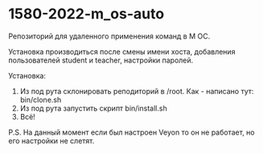 # 1580-2022-m_os-auto

Репозиторий для удаленного применения команд в М ОС.

Установка производиться после смены имени хоста, добавления пользователей student и teacher, настройки паролей.

Установка:
1. Из под рута склонировать реподиторий в /root. Как - написано тут: bin/clone.sh
2. Из под рута запустить скрипт bin/install.sh
3. Всё!

P.S. На данный момент если был настроен Veyon то он не работает, но его настройки не слетят.
